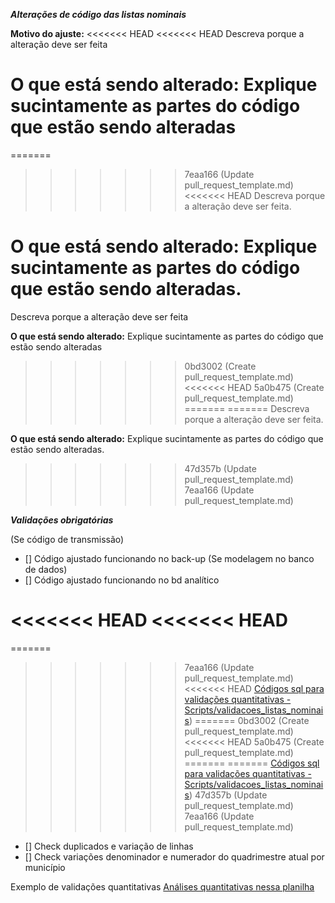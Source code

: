 _**Alterações de código das listas nominais**_

**Motivo do ajuste:**
<<<<<<< HEAD
<<<<<<< HEAD
Descreva porque a alteração deve ser feita

**O que está sendo alterado:**
Explique sucintamente as partes do código que estão sendo alteradas
=======
=======
>>>>>>> 7eaa166 (Update pull_request_template.md)
<<<<<<< HEAD
Descreva porque a alteração deve ser feita.

**O que está sendo alterado:**
Explique sucintamente as partes do código que estão sendo alteradas.
=======
Descreva porque a alteração deve ser feita

**O que está sendo alterado:**
Explique sucintamente as partes do código que estão sendo alteradas
>>>>>>> 0bd3002 (Create pull_request_template.md)
<<<<<<< HEAD
>>>>>>> 5a0b475 (Create pull_request_template.md)
=======
=======
Descreva porque a alteração deve ser feita.

**O que está sendo alterado:**
Explique sucintamente as partes do código que estão sendo alteradas.
>>>>>>> 47d357b (Update pull_request_template.md)
>>>>>>> 7eaa166 (Update pull_request_template.md)


_**Validações obrigatórias**_

(Se código de transmissão)
- [] Código ajustado funcionando no back-up
(Se modelagem no banco de dados)
- [] Código ajustado funcionando no bd analítico

<<<<<<< HEAD
<<<<<<< HEAD
=======
=======
>>>>>>> 7eaa166 (Update pull_request_template.md)
<<<<<<< HEAD
[Códigos sql para validações quantitativas - Scripts/validacoes_listas_nominais](https://github.com/ImpulsoGov/bd/tree/b3e45be01efc4e82ce4985ed4df9af6d0f286a41/Scripts/validacoes_listas_nominais))
=======
>>>>>>> 0bd3002 (Create pull_request_template.md)
<<<<<<< HEAD
>>>>>>> 5a0b475 (Create pull_request_template.md)
=======
=======
[Códigos sql para validações quantitativas - Scripts/validacoes_listas_nominais](https://github.com/ImpulsoGov/bd/tree/b3e45be01efc4e82ce4985ed4df9af6d0f286a41/Scripts/validacoes_listas_nominais))
>>>>>>> 47d357b (Update pull_request_template.md)
>>>>>>> 7eaa166 (Update pull_request_template.md)
- [] Check duplicados e variação de linhas 
- [] Check variações denominador e numerador do quadrimestre atual por município 

Exemplo de validações quantitativas
[Análises quantitativas nessa planilha](https://docs.google.com/spreadsheets/d/16wIQONmHASLjEbpVE6aR3B9X3S6LHJ06kY1xXUU3kbY/edit#gid=788815878)
